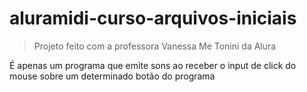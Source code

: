 <h1>aluramidi-curso-arquivos-iniciais</h1>

> Projeto feito com a professora Vanessa Me Tonini da Alura

É apenas um programa que emite sons ao receber o input de click do mouse sobre um determinado botão do programa
